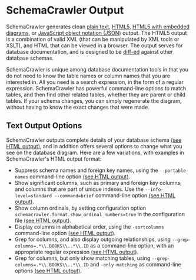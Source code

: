 # SchemaCrawler Output

SchemaCrawler generates clean [plain
text,](snapshot-examples/snapshot.text) 
[HTML5,](snapshot-examples/snapshot.html) [HTML5 with embedded
diagrams,](snapshot-examples/snapshot.svg.html) or [JavaScript object
notation (JSON)](snapshot-examples/snapshot.json) output. The HTML5
output is a combination of valid XML (that can be manipulated by XML
tools or XSLT), and HTML that can be viewed in a browser. The output
serves for database documentation, and is designed to be
[diff-ed](http://en.wikipedia.org/wiki/Diff) against other database
schemas.

SchemaCrawler is unique among database documentation tools in that you
do not need to know the table names or column names that you are
interested in. All you need is a search expression, in the form of a
regular expression. SchemaCrawler has powerful command-line options to
match tables, and then find other related tables, whether they are
parent or child tables. If your schema changes, you can simply
regenerate the diagram, without having to know the exact changes that
were made.

## Text Output Options

SchemaCrawler outputs complete details of your database schema [(see
HTML output)](html-examples/html.html), and in addition offers several
options to change what you see on the database diagram. Here are a few
variations, with examples in SchemaCrawler's HTML output format:

-   Suppress schema names and foreign key names, using the
    `--portable-names` command-line option [(see
    HTML output)](html-examples/html_2_portablenames.html).
-   Show significant columns, such as primary and foreign key columns,
    and columns that are part of unique indexes. Use the
    `--info-level=standard --command=brief` command-line option [(see
    HTML output)](html-examples/html_3_important_columns.html).
-   Show column ordinals, by setting configuration option
    `schemacrawler.format.show_ordinal_numbers=true` in the
    configuration file [(see
    HTML output)](html-examples/html_4_ordinals.html).
-   Display columns in alphabetical order, using the `-sortcolumns`
    command-line option [(see
    HTML output)](html-examples/html_5_alphabetical.html).
-   Grep for columns, and also display outgoing relationships, using
    `--grep-columns=.*\\.BOOKS\\..*\\.ID` as a command-line option, with
    an appropriate regular expression [(see
    HTML output)](html-examples/html_6_grep.html).
-   Grep for columns, but only show matching tables, using
    `--grep-columns=.*\\.BOOKS\\..*\\.ID` and `-only-matching` as
    command-line options [(see
    HTML output)](html-examples/html_7_grep_onlymatching.html).
